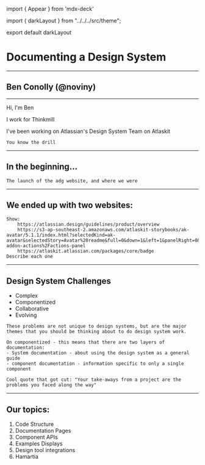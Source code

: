 import { Appear } from 'mdx-deck'

import { darkLayout } from "../../../src/theme";

export default darkLayout

# Documenting a Design System
---------
## Ben Conolly (@noviny)
---
Hi, I'm Ben

I work for Thinkmill

I've been working on Atlassian's Design System Team on Atlaskit

```notes
You know the drill
```

---
## In the beginning...
```notes
The launch of the adg website, and where we were
```
---
## We ended up with two websites:
```notes
Show:
    https://atlassian.design/guidelines/product/overview
    https://s3-ap-southeast-2.amazonaws.com/atlaskit-storybooks/ak-avatar/5.1.1/index.html?selectedKind=ak-avatar&selectedStory=Avatar%20readme&full=0&down=1&left=1&panelRight=0&downPanel=kadirahq%2Fstorybook-addon-actions%2Factions-panel
    https://atlaskit.atlassian.com/packages/core/badge
Describe each one
```
---
## Design System Challenges

<ul style={{ textAlign: 'left' }}>
  <Appear>
    <li>Complex</li>
    <li>Componentized</li>
    <li>Collaborative</li>
    <li>Evolving</li>
  </Appear>
</ul>

```notes
These problems are not unique to design systems, but are the major themes that you should be thinking about to do design system work.

On componentized - this means that there are two layers of documentation:
- System documentation - about using the design system as a general guide
- component documentation - information specific to only a single component

Cool quote that got cut: "Your take-aways from a project are the problems you faced along the way"

```

---
## Our topics:

<ol style={{ textAlign: 'left'}}>
    <Appear>
        <li>Code Structure</li>
        <li>Documentation Pages</li>
        <li>Component APIs</li>
        <li>Examples Displays</li>
        <li>Design tool integrations</li>
        <li>Hamartia</li>
    </Appear>
</ol>
